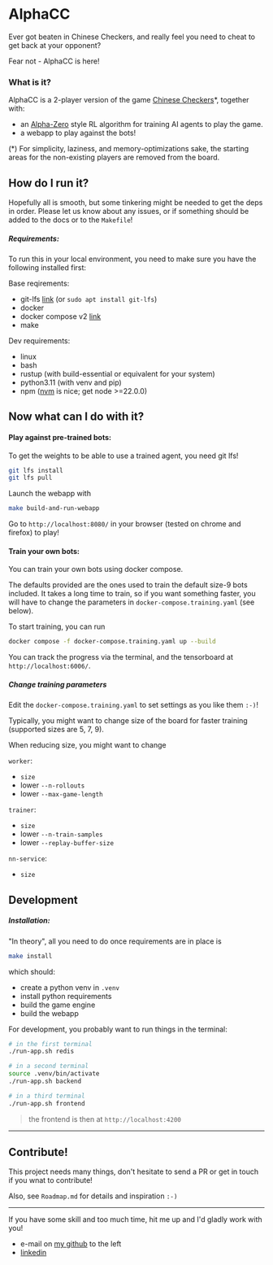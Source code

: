 # AlphaCC

Ever got beaten in Chinese Checkers, and really feel you need to cheat to get back at your opponent?

Fear not - AlphaCC is here!

### What is it?

AlphaCC is a 2-player version of the game [Chinese Checkers](https://en.wikipedia.org/wiki/Chinese_checkers)*, together with:
- an [Alpha-Zero](https://arxiv.org/abs/1712.01815) style RL algorithm for training AI agents to play the game.
- a webapp to play against the bots!

(*) For simplicity, laziness, and memory-optimizations sake, the starting areas for the non-existing players are removed from the board.

## How do I run it?

Hopefully all is smooth, but some tinkering might be needed to get the deps in order. Please let us know about any issues, or if something should be added to the docs or to the `Makefile`!

##### Requirements:
To run this in your local environment, you need to make sure you have the following installed first:

Base reqirements:
- git-lfs [link](https://git-lfs.com/) (or `sudo apt install git-lfs`)
- docker
- docker compose v2 [link](https://docs.docker.com/compose/install/linux/)
- make

Dev requirements:
- linux
- bash
- rustup (with build-essential or equivalent for your system)
- python3.11 (with venv and pip)
- npm ([nvm](https://www.linode.com/docs/guides/how-to-install-use-node-version-manager-nvm/#install-nvm) is nice; get node >=22.0.0)

## Now what can I do with it?

#### Play against pre-trained bots:

To get the weights to be able to use a trained agent, you need git lfs!
```sh
git lfs install
git lfs pull
```

Launch the webapp with
```sh
make build-and-run-webapp
```
Go to `http://localhost:8080/` in your browser (tested on chrome and firefox) to play!

#### Train your own bots:

You can train your own bots using docker compose.

The defaults provided are the ones used to train the default size-9 bots included. It takes a long time to train, so if you want something faster, you will have to change the parameters in `docker-compose.training.yaml` (see below).

To start training, you can run
```sh
docker compose -f docker-compose.training.yaml up --build
```

You can track the progress via the terminal, and the tensorboard at `http://localhost:6006/`.

##### Change training parameters

Edit the `docker-compose.training.yaml` to set settings as you like them `:-)`!

Typically, you might want to change size of the board for faster training (supported sizes are 5, 7, 9).

When reducing size, you might want to change

`worker`:
- `size`
- lower `--n-rollouts`
- lower `--max-game-length`

`trainer`:
- `size`
- lower `--n-train-samples`
- lower `--replay-buffer-size`

`nn-service`:
- `size`

## Development
##### Installation:
"In theory", all you need to do once requirements are in place is 
```sh
make install
```
which should:
- create a python venv in `.venv`
- install python requirements
- build the game engine
- build the webapp

For development, you probably want to run things in the terminal:
```sh
# in the first terminal
./run-app.sh redis

# in a second terminal
source .venv/bin/activate
./run-app.sh backend

# in a third terminal
./run-app.sh frontend
```
> the frontend is then at `http://localhost:4200`

---

## Contribute!
This project needs many things, don't hesitate to send a PR or get in touch if you wnat to contribute!

Also, see `Roadmap.md` for details and inspiration `:-)`

---
If you have some skill and too much time, hit me up and I'd gladly work with you!
- e-mail on [my github](https://www.github.com/mightypirate1/) to the left
- [linkedin](https://www.linkedin.com/in/martin-frisk-9674981ab/)
